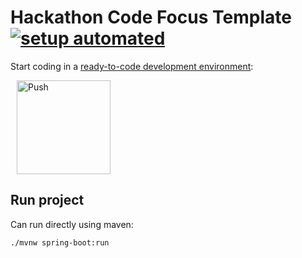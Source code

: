 # Hackathon Code Focus Template  [![setup automated](https://img.shields.io/badge/Gitpod-ready_to_code-blue?logo=gitpod)](https://gitpod.io/from-referrer/)

Start coding in a [ready-to-code development environment](https://www.gitpod.io):

<a href="https://gitpod.io/from-referrer/" style="padding: 10px;">
    <img src="https://gitpod.io/button/open-in-gitpod.svg" width="150" alt="Push" align="center">
</a>

## Run project

Can run directly using maven:

```
./mvnw spring-boot:run
```
